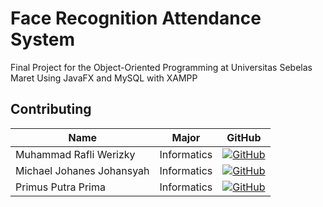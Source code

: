 # Face Recognition Attendance System

Final Project for the Object-Oriented Programming at Universitas Sebelas Maret Using JavaFX and MySQL with XAMPP

## Contributing

| Name                          | Major                        | GitHub                                                                                 |
| ----------------------------- | ---------------------------- | -------------------------------------------------------------------------------------- |
| Muhammad Rafli Werizky               | Informatics            | [![GitHub](https://img.shields.io/badge/github-121013?style=for-the-badge&logo=github&logoColor=white)](https://github.com/raaflii) |
| Michael Johanes Johansyah     | Informatics            | [![GitHub](https://img.shields.io/badge/github-121013?style=for-the-badge&logo=github&logoColor=white)](https://github.com/MichaelJohansyah)   |
| Primus Putra Prima     | Informatics            | [![GitHub](https://img.shields.io/badge/github-121013?style=for-the-badge&logo=github&logoColor=white)](https://github.com/PrimKruskal0909)   |

